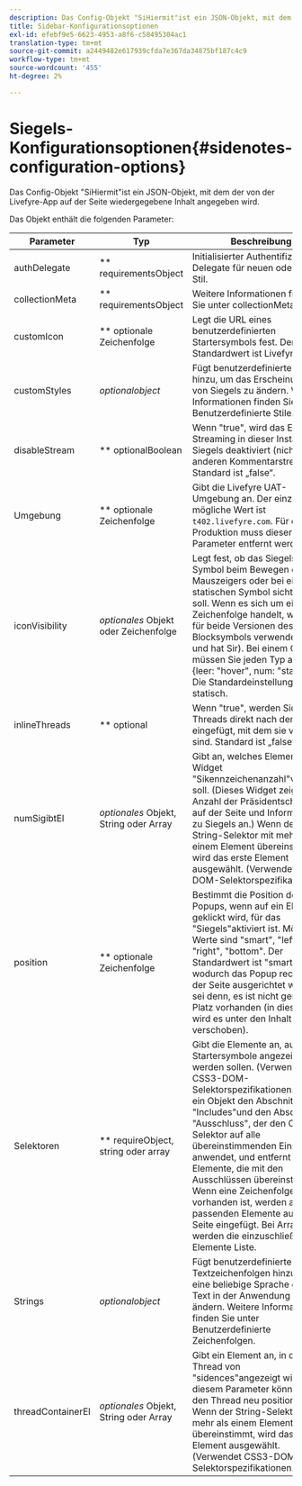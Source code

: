 ```yaml
---
description: Das Config-Objekt "SiHiermit"ist ein JSON-Objekt, mit dem der von der Livefyre-App auf der Seite wiedergegebene Inhalt angegeben wird.
title: Sidebar-Konfigurationsoptionen
exl-id: efebf9e5-6623-4953-a8f6-c58495304ac1
translation-type: tm+mt
source-git-commit: a2449482e617939cfda7e367da34875bf187c4c9
workflow-type: tm+mt
source-wordcount: '455'
ht-degree: 2%

---
```


# Siegels-Konfigurationsoptionen{#sidenotes-configuration-options}

Das Config-Objekt &quot;SiHiermit&quot;ist ein JSON-Objekt, mit dem der von der Livefyre-App auf der Seite wiedergegebene Inhalt angegeben wird.

Das Objekt enthält die folgenden Parameter:

| Parameter | Typ | Beschreibung |
|--- |--- |--- |
| authDelegate | ** requirementsObject | Initialisierter Authentifizierungs-Delegate für neuen oder alten Stil. |
| collectionMeta | ** requirementsObject | Weitere Informationen finden Sie unter collectionMeta-Token. |
| customIcon | ** optionale Zeichenfolge | Legt die URL eines benutzerdefinierten Startersymbols fest. Der Standardwert ist Livefyre-Blase. |
| customStyles | *optionalobject*  | Fügt benutzerdefinierte Stile hinzu, um das Erscheinungsbild von Siegels zu ändern. Weitere Informationen finden Sie unter Benutzerdefinierte Stile. |
| disableStream | ** optionalBoolean | Wenn &quot;true&quot;, wird das Echtzeit-Streaming in dieser Instanz des Siegels deaktiviert (nicht in anderen Kommentarstreams). Standard ist „false“. |
| Umgebung | ** optionale Zeichenfolge | Gibt die Livefyre UAT-Umgebung an. Der einzige mögliche Wert ist `t402.livefyre.com`. Für die Produktion muss dieser Parameter entfernt werden. |
| iconVisibility | *optionales* Objekt oder Zeichenfolge | Legt fest, ob das Siegels-Symbol beim Bewegen des Mauszeigers oder bei einem statischen Symbol sichtbar sein soll. Wenn es sich um eine Zeichenfolge handelt, wird sie für beide Versionen des Blocksymbols verwendet (leer und hat Sir). Bei einem Objekt müssen Sie jeden Typ angeben: {leer: &quot;hover&quot;, num: &quot;statisch&quot;}. Die Standardeinstellung ist statisch. |
| inlineThreads | ** optional | Wenn &quot;true&quot;, werden Sidenote-Threads direkt nach dem Block eingefügt, mit dem sie verknüpft sind. Standard ist „false“. |
| numSigibtEl | *optionales* Objekt, String oder Array | Gibt an, welches Element das Widget &quot;Sikennzeichenanzahl&quot;verzieren soll. (Dieses Widget zeigt die Anzahl der Präsidentschaften auf der Seite und Informationen zu Siegels an.) Wenn der String-Selektor mit mehr als einem Element übereinstimmt, wird das erste Element ausgewählt. (Verwendet CSS3-DOM-Selektorspezifikationen.) |
| position | ** optionale Zeichenfolge | Bestimmt die Position des Popups, wenn auf ein Element geklickt wird, für das &quot;Siegels&quot;aktiviert ist. Mögliche Werte sind &quot;smart&quot;, &quot;left&quot;, &quot;right&quot;, &quot;bottom&quot;. Der Standardwert ist &quot;smart&quot;, wodurch das Popup rechts von der Seite ausgerichtet wird, es sei denn, es ist nicht genügend Platz vorhanden (in diesem Fall wird es unter den Inhalt verschoben). |
| Selektoren | ** requireObject, string oder array | Gibt die Elemente an, auf denen Startersymbole angezeigt werden sollen. (Verwendet CSS3-DOM-Selektorspezifikationen.) Enthält ein Objekt den Abschnitt &quot;Includes&quot;und den Abschnitt &quot;Ausschluss&quot;, der den CSS-Selektor auf alle übereinstimmenden Einschlüsse anwendet, und entfernt alle Elemente, die mit den Ausschlüssen übereinstimmen. Wenn eine Zeichenfolge vorhanden ist, werden alle passenden Elemente auf der Seite eingefügt. Bei Array werden die einzuschließenden Elemente Liste. |
| Strings | *optionalobject*  | Fügt benutzerdefinierte Textzeichenfolgen hinzu, um eine beliebige Sprache oder Text in der Anwendung zu ändern. Weitere Informationen finden Sie unter Benutzerdefinierte Zeichenfolgen. |
| threadContainerEl | *optionales* Objekt, String oder Array | Gibt ein Element an, in dem der Thread von &quot;sidences&quot;angezeigt wird. Mit diesem Parameter können Sie den Thread neu positionieren. Wenn der String-Selektor mit mehr als einem Element übereinstimmt, wird das erste Element ausgewählt. (Verwendet CSS3-DOM-Selektorspezifikationen.) |
